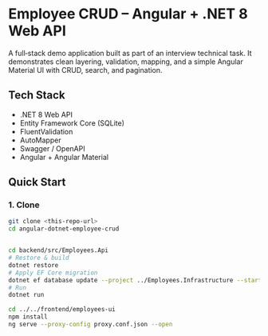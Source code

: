 # Employee CRUD – Angular + .NET 8 Web API

A full‑stack demo application built as part of an interview technical task. It demonstrates clean layering, validation, mapping, and a simple Angular Material UI with CRUD, search, and pagination.

## Tech Stack
- .NET 8 Web API
- Entity Framework Core (SQLite)
- FluentValidation
- AutoMapper
- Swagger / OpenAPI
- Angular + Angular Material


## Quick Start

### 1. Clone
```bash
git clone <this-repo-url>
cd angular-dotnet-employee-crud


cd backend/src/Employees.Api
# Restore & build
dotnet restore
# Apply EF Core migration
dotnet ef database update --project ../Employees.Infrastructure --startup-project .
# Run
dotnet run

cd ../../frontend/employees-ui
npm install
ng serve --proxy-config proxy.conf.json --open
